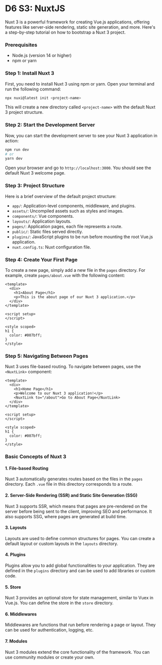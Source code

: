 # D6 S3: NuxtJS

Nuxt 3 is a powerful framework for creating Vue.js applications, offering features like server-side rendering, static site generation, and more. Here's a step-by-step tutorial on how to bootstrap a Nuxt 3 project.

### Prerequisites

-   Node.js (version 14 or higher)
-   npm or yarn

### Step 1: Install Nuxt 3

First, you need to install Nuxt 3 using npm or yarn. Open your terminal and run the following command:

```bash
npx nuxi@latest init <project-name>
```

This will create a new directory called `<project-name>` with the default Nuxt 3 project structure.

### Step 2: Start the Development Server

Now, you can start the development server to see your Nuxt 3 application in action:

```bash
npm run dev
# or
yarn dev
```

Open your browser and go to `http://localhost:3000`. You should see the default Nuxt 3 welcome page.

### Step 3: Project Structure

Here is a brief overview of the default project structure:

-   `app/`: Application-level components, middleware, and plugins.
-   `assets/`: Uncompiled assets such as styles and images.
-   `components/`: Vue components.
-   `layouts/`: Application layouts.
-   `pages/`: Application pages, each file represents a route.
-   `public/`: Static files served directly.
-   `plugins/`: JavaScript plugins to be run before mounting the root Vue.js application.
-   `nuxt.config.ts`: Nuxt configuration file.

### Step 4: Create Your First Page

To create a new page, simply add a new file in the `pages` directory. For example, create `pages/about.vue` with the following content:

```vue
<template>
  <div>
    <h1>About Page</h1>
    <p>This is the about page of our Nuxt 3 application.</p>
  </div>
</template>

<script setup>
</script>

<style scoped>
h1 {
  color: #007bff;
}
</style>
```

### Step 5: Navigating Between Pages

Nuxt 3 uses file-based routing. To navigate between pages, use the `<NuxtLink>` component:


```vue
<template>
  <div>
    <h1>Home Page</h1>
    <p>Welcome to our Nuxt 3 application!</p>
    <NuxtLink to="/about">Go to About Page</NuxtLink>
  </div>
</template>

<script setup>
</script>

<style scoped>
h1 {
  color: #007bff;
}
</style>
```

### Basic Concepts of Nuxt 3

#### 1\. **File-based Routing**

Nuxt 3 automatically generates routes based on the files in the `pages` directory. Each `.vue` file in this directory corresponds to a route.

#### 2\. **Server-Side Rendering (SSR) and Static Site Generation (SSG)**

Nuxt 3 supports SSR, which means that pages are pre-rendered on the server before being sent to the client, improving SEO and performance. It also supports SSG, where pages are generated at build time.

#### 3\. **Layouts**

Layouts are used to define common structures for pages. You can create a default layout or custom layouts in the `layouts` directory.

#### 4\. **Plugins**

Plugins allow you to add global functionalities to your application. They are defined in the `plugins` directory and can be used to add libraries or custom code.

#### 5\. **Store**

Nuxt 3 provides an optional store for state management, similar to Vuex in Vue.js. You can define the store in the `store` directory.

#### 6\. **Middlewares**

Middlewares are functions that run before rendering a page or layout. They can be used for authentication, logging, etc.

#### 7\. **Modules**

Nuxt 3 modules extend the core functionality of the framework. You can use community modules or create your own.